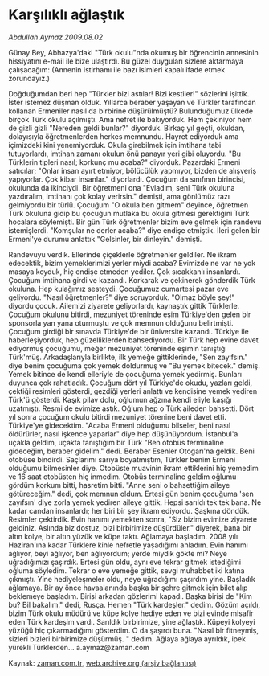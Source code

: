 # Karşılıklı ağlaştık

*Abdullah Aymaz 2009.08.02*

<tr><td class="metin" colspan="2" style="padding-top: 20px; padding-left: 5px; padding-right: 10px;">Günay Bey, Abhazya'daki "Türk okulu"nda okumuş bir öğrencinin annesinin hissiyatını e-mail ile bize ulaştırdı. Bu güzel duyguları sizlere aktarmaya çalışacağım: (Annenin istirhamı ile bazı isimleri kapalı ifade etmek zorundayız.)</td></tr><tr><td class="metin" colspan="2" style="padding-top: 20px; padding-left: 5px; padding-right: 10px;"><p> Doğduğumdan beri hep "Türkler bizi astılar! Bizi kestiler!" sözlerini işittik. İster istemez düşman olduk. Yıllarca beraber yaşayan ve Türkler tarafından kollanan Ermeniler nasıl da birbirine düşürülmüştü? Bulunduğumuz ülkede birçok Türk okulu açılmıştı. Ama nefret ile bakıyorduk. Hem çekiniyor hem de gizli gizli "Nereden geldi bunlar?" diyorduk. Birkaç yıl geçti, okuldan, dolayısıyla öğretmenlerden herkes memnundu. Hayret ediyorduk ama içimizdeki kini yenemiyorduk. Okula girebilmek için imtihana tabi tutuyorlardı, imtihan zamanı okulun önü panayır yeri gibi oluyordu. "Bu Türklerin tipleri nasıl; korkunç mu acaba?" diyorduk. Pazardaki Ermeni satıcılar; "Onlar insan ayırt etmiyor, bölücülük yapmıyor, bizden de alışveriş yapıyorlar. Çok kibar insanlar." diyorlardı. Çocuğum da sınıfının birincisi, okulunda da ikinciydi. Bir öğretmeni ona "Evladım, seni Türk okuluna yazdıralım, imtihanı çok kolay verirsin." demişti, ama gönlümüz razı gelmiyordu bir türlü. Çocuğum "O okula ben gitmem" deyince, öğretmen Türk okuluna gidip bu çocuğun mutlaka bu okula gitmesi gerektiğini Türk hocalara söylemişti. Bir gün Türk öğretmenler bizim eve gelmek için randevu istemişlerdi. "Komşular ne derler acaba?" diye endişe etmiştik. İleri gelen bir Ermeni'ye durumu anlattık "Gelsinler, bir dinleyin." demişti.
<p> Randevuyu verdik. Ellerinde çiçeklerle öğretmenler geldiler. Ne ikram edecektik, bizim yemeklerimizi yerler miydi acaba? Evimizde ne var ne yok masaya koyduk, hiç endişe etmeden yediler. Çok sıcakkanlı insanlardı. Çocuğum imtihana girdi ve kazandı. Korkarak ve çekinerek gönderdik Türk okuluna. Hep kulağımız sesteydi. Çocuğumuz cumartesi pazar eve geliyordu. "Nasıl öğretmenler?" diye soruyorduk. "Olmaz böyle şey!" diyordu çocuk. Ailemizi ziyarete geliyorlardı, kaynaştık gittik Türklerle. Çocuğum okulunu bitirdi, mezuniyet töreninde eşim Türkiye'den gelen bir sponsorla yan yana oturmuştu ve çok memnun olduğunu belirtmişti. Çocuğum girdiği bir sınavda Türkiye'de bir üniversite kazandı. Türkiye ile haberleşiyorduk, hep güzelliklerden bahsediyordu. Bir Türk hep evine davet ediyormuş çocuğumu, meğer mezuniyet töreninde eşimin tanıştığı Türk'müş. Arkadaşlarıyla birlikte, ilk yemeğe gittiklerinde, "Sen zayıfsın." diye benim çocuğuma çok yemek doldurmuş ve "Bu yemek bitecek." demiş. Yemek bitince de kendi elleriyle de çocuğuma yemek yedirmiş. Bunları duyunca çok rahatladık. Çocuğum dört yıl Türkiye'de okudu, yazları geldi, çektiği resimleri gösterdi, gezdiği yerleri anlattı ve kendisine yemek yediren Türk'ü gösterdi. Kaşık pilav dolu, oğlumun ağzına kendi eliyle kaşığı uzatmıştı. Resmi de evimize astık. Oğlum hep o Türk aileden bahsetti. Dört yıl sonra çocuğum okulu bitirdi mezuniyet törenine beni davet etti. Türkiye'ye gidecektim. "Acaba Ermeni olduğumu bilseler, beni nasıl öldürürler, nasıl işkence yaparlar" diye hep düşünüyordum. İstanbul'a uçakla geldim, uçakta tanıştığım bir Türk "Ben otobüs terminaline gideceğim, beraber gidelim." dedi. Beraber Esenler Otogarı'na geldik. Beni otobüse bindirdi. Saçlarımı sarıya boyatmıştım, Türkler benim Ermeni olduğumu bilmesinler diye. Otobüste muavinin ikram ettiklerini hiç yemedim ve 16 saat otobüsten hiç inmedim. Otobüs terminaline geldim oğlumu gördüm korkum bitti, hasretim bitti. "Anne seni o bahsettiğim aileye götüreceğim." dedi, çok memnun oldum. Ertesi gün benim çocuğuma 'sen zayıfsın' diye zorla yemek yediren aileye gittik. Hepsi sarıldı tek tek bana. Ne kadar candan insanlardı; her biri bir şey ikram ediyordu. Şaşkına döndük. Resimler çektirdik. Evin hanımı yemekten sonra, "Siz bizim evimize ziyarete geldiniz. Aslında biz dostuz, bizi birbirimize düşürdüler." diyerek, bana bir altın kolye, bir altın yüzük ve küpe taktı. Ağlamaya başladım. 2008 yılı Haziran'ına kadar Türklere kinle nefretle yaşadığımı anladım. Evin hanımı ağlıyor, beyi ağlıyor, ben ağlıyordum; yerde miydik gökte mi? Neye uğradığımızı şaşırdık. Ertesi gün oldu, aynı eve tekrar gitmek istediğimi oğluma söyledim. Tekrar o eve yemeğe gittik, sevgi muhabbet iki katına çıkmıştı. Yine hediyeleşmeler oldu, neye uğradığımı şaşırdım yine. Başladık ağlamaya. Bir ay önce havaalanında başka bir şehre gitmek için bilet alıp beklemeye başladım. Birisi arkadan gözlerimi kapadı. Başka birisi de "Kim bu? Bil bakalım." dedi, Rusça. Hemen "Türk kardeşler." dedim. Gözüm açıldı, bizim Türk okulu müdürü ve küpe kolye hediye eden ve bizi evinde misafir eden Türk kardeşim vardı. Sarıldık birbirimize, yine ağlaştık. Küpeyi kolyeyi yüzüğü hiç çıkarmadığımı gösterdim. O da şaşırdı buna. "Nasıl bir fitneymiş, sizleri bizleri birbirimize düşürmüş. " dedim. Ağlaya ağlaya ayrıldık, ipek yürekli Türklerden... a.aymaz@zaman.com<br/></p></p></td></tr>

Kaynak: [zaman.com.tr](http://zaman.com.tr/yazar.do?yazino=875843), [web.archive.org (arşiv bağlantısı)](http://web.archive.org/web/20090809200345/http://www.zaman.com.tr:80/yazar.do?yazino=875843)
